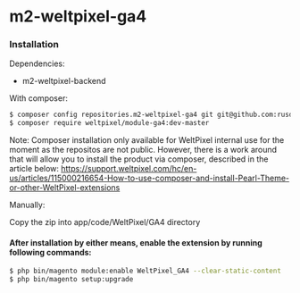 # m2-weltpixel-ga4

### Installation

Dependencies:
 - m2-weltpixel-backend

With composer:

```sh
$ composer config repositories.m2-weltpixel-ga4 git git@github.com:rusdragos/m2-weltpixel-ga4.git
$ composer require weltpixel/module-ga4:dev-master
```
Note: Composer installation only available for WeltPixel internal use for the moment as the repositos are not public. However, there is a work around that will allow you to install the product via composer, described in the article below: https://support.weltpixel.com/hc/en-us/articles/115000216654-How-to-use-composer-and-install-Pearl-Theme-or-other-WeltPixel-extensions


Manually:

Copy the zip into app/code/WeltPixel/GA4 directory


#### After installation by either means, enable the extension by running following commands:

```sh
$ php bin/magento module:enable WeltPixel_GA4 --clear-static-content
$ php bin/magento setup:upgrade
```
